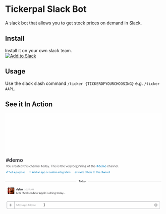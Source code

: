 # Tickerpal Slack Bot
A slack bot that allows you to get stock prices on demand in Slack.

## Install
Install it on your own slack team.  
<a href="https://slack.com/oauth/authorize?scope=commands,team:read&client_id=32901587250.150487294342"><img alt="Add to Slack" height="40" width="139" src="https://platform.slack-edge.com/img/add_to_slack.png" srcset="https://platform.slack-edge.com/img/add_to_slack.png 1x, https://platform.slack-edge.com/img/add_to_slack@2x.png 2x" /></a>

## Usage
Use the slack slash command `/ticker {TICKEROFYOURCHOOSING}` e.g. `/ticker AAPL`.

## See it In Action
![](img/demo.gif)
